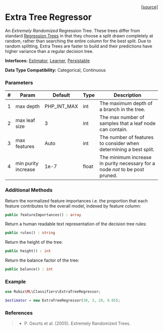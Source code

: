 <span style="float:right;"><a href="https://github.com/RubixML/RubixML/blob/master/src/Regressors/ExtraTreeRegressor.php">[source]</a></span>

# Extra Tree Regressor
An *Extremely Randomized* Regression Tree. These trees differ from standard [Regression Trees](regression-tree.md) in that they choose a split drawn completely at random, rather than searching the entire column for the best split. Due to random splitting, Extra Trees are faster to build and their predictions have higher variance than a regular decision tree.

**Interfaces:** [Estimator](../estimator.md), [Learner](../learner.md), [Persistable](../persistable.md)

**Data Type Compatibility:** Categorical, Continuous

### Parameters
| # | Param | Default | Type | Description |
|---|---|---|---|---|
| 1 | max depth | PHP_INT_MAX | int | The maximum depth of a branch in the tree. |
| 2 | max leaf size | 3 | int | The max number of samples that a leaf node can contain. |
| 3 | max features | Auto | int | The number of features to consider when determining a best split. |
| 4 | min purity increase | 1e-7 | float | The minimum increase in purity necessary for a node *not* to be post pruned. |

### Additional Methods
Return the normalized feature importances i.e. the proportion that each feature contributes to the overall model, indexed by feature column:
```php
public featureImportances() : array
```

Return a human readable text representation of the decision tree rules:
```php
public rules() : string
```

Return the height of the tree:
```php
public height() : int
```

Return the balance factor of the tree:
```php
public balance() : int
```

### Example
```php
use Rubix\ML\Classifiers\ExtraTreeRegressor;

$estimator = new ExtraTreeRegressor(30, 3, 20, 0.05);
```

### References
>- P. Geurts et al. (2005). Extremely Randomized Trees.